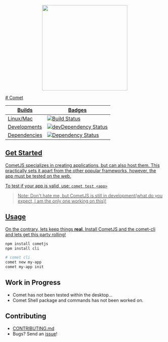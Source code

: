 <p align="center">
<a href="http://www.comet-dev.com">
<img src="http://nebula.wsimg.com/bd4eb81da0db5a7ebdf585ca67c19549?AccessKeyId=6AF0847A48BE134CF5A5&disposition=0&alloworigin=1" width="270"
</a>
</p>
# Comet

 Builds | Badges
---------- | ----------
Linux/Mac |[![Build Status](https://travis-ci.org/comet-dev/CometJS.svg?branch=master)](https://travis-ci.org/comet-dev/CometJS) 
 Developments |[![devDependency Status](https://david-dm.org/comet-dev/CometJS/dev-status.svg)](https://david-dm.org/mosesag0813/comet#info=devDependencies)
  Dependencies|[![Dependency Status](https://david-dm.org/comet-dev/CometJS.svg)](https://david-dm.org/mosesag0813/comet)
## Get Started

CometJS specializes in creating applications, but can also host them. This practically sets it apart from the other popular frameworks, however, the app must be tested on the web.

To test if your app is valid, use: ```comet test <app>```
> Note: Don't hate me, but CometJS is still in development(what do you expect, I am the only one working on this)!

## Usage

On the contrary, lets keep things **real**. Install CometJS and the comet-cli and lets get this party rolling!
```sh
npm install cometjs
npm install cli
```
```sh
# comet cli
comet new my-app
comet my-app init
```

## Work in Progress
- Comet has not been tested within the desktop...
- Comet Shell package and commands has not been worked on.


## Contributing
-  [CONTRIBUTING.md](https://github.com/comet-dev/CometJS/blob/master/CONTRIBUTING.md)
- Bugs? Send an [issue](https://github.com/comet-dev/CometJS/issues)!

